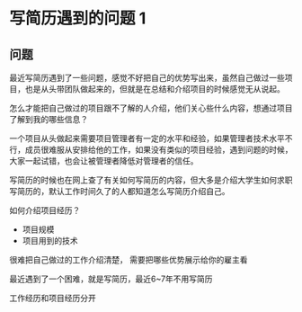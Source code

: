# 写简历遇到的问题 1

## 问题

最近写简历遇到了一些问题，感觉不好把自己的优势写出来，虽然自己做过一些项目，也是从头带团队做起来的，但就是在总结和介绍项目的时候感觉无从说起。

怎么才能把自己做过的项目跟不了解的人介绍，他们关心些什么内容，想通过项目了解到我的哪些信息？

一个项目从头做起来需要项目管理者有一定的水平和经验，如果管理者技术水平不行，成员很难服从安排给他的工作，如果没有类似的项目经验，遇到问题的时候，大家一起试错，也会让被管理者降低对管理者的信任。

写简历的时候也在网上查了有关如何写简历的内容，但大多是介绍大学生如何求职写简历的，默认工作时间久了的人都知道怎么写简历介绍自己。

如何介绍项目经历？
* 项目规模
* 项目用到的技术


很难把自己做过的工作介绍清楚，
需要把哪些优势展示给你的雇主看

最近遇到了一个困难，就是写简历，最近6~7年不用写简历

工作经历和项目经历分开
